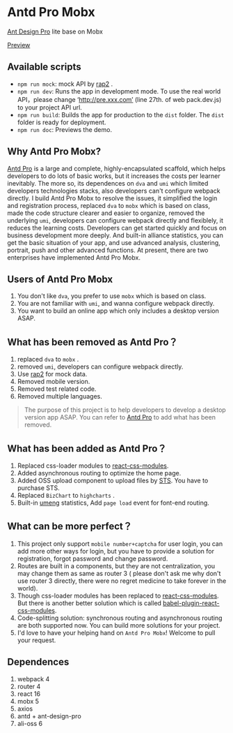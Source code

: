 #  Antd Pro Mobx

[Ant Design Pro](https://pro.ant.design/index-cn) lite base on Mobx

[Preview](http://gongzhen.coding.me)

## Available scripts
* `npm run mock`: mock API by [rap2](http://rap2.taobao.org/) .
* `npm run dev`:  Runs the app in development mode. To use the real world API，please change ‘http://pre.xxx.com’ (line 27th. of web pack.dev.js) to your project API url.
* `npm run build`: Builds the app for production to the `dist` folder. The `dist` folder is ready for deployment.
* `npm run doc`:  Previews the demo.

## Why Antd Pro Mobx?
[Antd Pro](https://pro.ant.design/index-cn) is a large and complete, highly-encapsulated scaffold, which helps  developers to do lots of basic works, but it increases the costs per learner inevitably. The more so, its dependences on `dva` and `umi` which limited developers technologies stacks, also developers can't configure webpack directly. I build Antd Pro Mobx to resolve the issues, it simplified the login and registration process, replaced `dva` to `mobx` which is based on class, made the code structure clearer and easier to organize, removed the underlying `umi`, developers can configure webpack directly and flexiblely, it reduces the learning costs. Developers can get started quickly and focus on business development more deeply. And built-in alliance statistics, you can get the basic situation of your app, and use advanced analysis, clustering, portrait, push and other advanced functions. At present, there are two enterprises have implemented Antd Pro Mobx.

## Users of Antd Pro Mobx

1. You don't like `dva`,  you prefer to use `mobx` which is based on class.
2. You are not familiar with `umi`,  and wanna configure webpack directly.
3. You want to build an online app which only includes a desktop version ASAP.

## What has been removed as Antd Pro？
1. replaced `dva` to `mobx` .
2. removed `umi`, developers can configure webpack directly.
3. Use [rap2](http://rap2.taobao.org/) for mock data.
4. Removed mobile version.
5. Removed test related code.
6. Removed multiple languages.

>The purpose of this project is to help developers to develop a desktop version app ASAP. You can refer to [Antd Pro](https://pro.ant.design/index-cn) to add what has been removed.

## What has been added as Antd Pro？
1. Replaced css-loader modules to [react-css-modules](https://github.com/gajus/react-css-modules).
2. Added asynchronous routing to optimize the home page.
3. Added OSS upload component to upload files by [STS](https://help.aliyun.com/document_detail/32077.html?spm=a2c4g.11186623.6.788.qrBaau).  You have to purchase STS.
4. Replaced `BizChart` to `highcharts` .
5. Built-in [umeng](https://www.umeng.com/) statistics, Add `page load` event for font-end routing.

## What can be more perfect？
1. This project only support `mobile number+captcha` for user login, you can add more other ways for login, but you have to provide a solution for registration, forgot password and change password.
2. Routes are built in a components, but they are not centralization, you may change them as same as router 3 ( please don't ask me why don't use router 3 directly,  there were no regret medicine to take forever in the world).
3. Though css-loader modules has been replaced to [react-css-modules](https://github.com/gajus/react-css-modules). But there is another better solution which is called [babel-plugin-react-css-modules](https://github.com/gajus/babel-plugin-react-css-modules).
4. Code-splitting solution: synchronous routing and asynchronous routing are both supported now. You can build more solutions for your project.
5. I'd love to have your helping hand on `Antd Pro Mobx`!  Welcome to pull your request.

## Dependences
1. webpack 4
2. router 4
3. react 16
4. mobx 5
5. axios
6. antd + ant-design-pro
7. ali-oss 6

